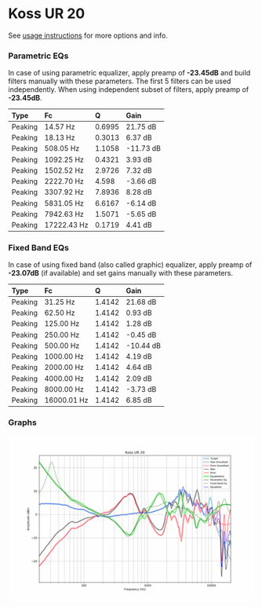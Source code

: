 # Koss UR 20
See [usage instructions](https://github.com/jaakkopasanen/AutoEq#usage) for more options and info.

### Parametric EQs
In case of using parametric equalizer, apply preamp of **-23.45dB** and build filters manually
with these parameters. The first 5 filters can be used independently.
When using independent subset of filters, apply preamp of **-23.45dB**.

| Type    | Fc          |      Q | Gain      |
|:--------|:------------|:-------|:----------|
| Peaking | 14.57 Hz    | 0.6995 | 21.75 dB  |
| Peaking | 18.13 Hz    | 0.3013 | 6.37 dB   |
| Peaking | 508.05 Hz   | 1.1058 | -11.73 dB |
| Peaking | 1092.25 Hz  | 0.4321 | 3.93 dB   |
| Peaking | 1502.52 Hz  | 2.9726 | 7.32 dB   |
| Peaking | 2222.70 Hz  | 4.598  | -3.66 dB  |
| Peaking | 3307.92 Hz  | 7.8936 | 8.28 dB   |
| Peaking | 5831.05 Hz  | 6.6167 | -6.14 dB  |
| Peaking | 7942.63 Hz  | 1.5071 | -5.65 dB  |
| Peaking | 17222.43 Hz | 0.1719 | 4.41 dB   |

### Fixed Band EQs
In case of using fixed band (also called graphic) equalizer, apply preamp of **-23.07dB**
(if available) and set gains manually with these parameters.

| Type    | Fc          |      Q | Gain      |
|:--------|:------------|:-------|:----------|
| Peaking | 31.25 Hz    | 1.4142 | 21.68 dB  |
| Peaking | 62.50 Hz    | 1.4142 | 0.93 dB   |
| Peaking | 125.00 Hz   | 1.4142 | 1.28 dB   |
| Peaking | 250.00 Hz   | 1.4142 | -0.45 dB  |
| Peaking | 500.00 Hz   | 1.4142 | -10.44 dB |
| Peaking | 1000.00 Hz  | 1.4142 | 4.19 dB   |
| Peaking | 2000.00 Hz  | 1.4142 | 4.64 dB   |
| Peaking | 4000.00 Hz  | 1.4142 | 2.09 dB   |
| Peaking | 8000.00 Hz  | 1.4142 | -3.73 dB  |
| Peaking | 16000.01 Hz | 1.4142 | 6.85 dB   |

### Graphs
![](./Koss%20UR%2020.png)